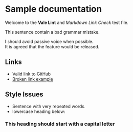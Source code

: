 # Sample documentation

Welcome to the **Vale Lint** and *Markdown Link Check* test file.

This sentence contain a bad grammar mistake.

I should avoid passive voice when possible.  
It is agreed that the feature would be released.  

## Links

- [Valid link to GitHub](https://github.com)  
- [Broken link example](https://example.com)  

## Style Issues

- Sentence with very repeated words.  
- lowercase heading below:

### This heading should start with a capital letter
